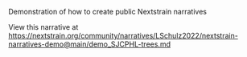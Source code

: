 Demonstration of how to create public Nextstrain narratives

View this narrative at https://nextstrain.org/community/narratives/LSchulz2022/nextstrain-narratives-demo@main/demo_SJCPHL-trees.md
